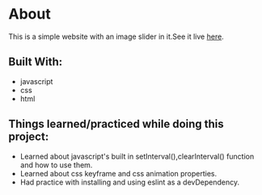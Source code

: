 # About

This is a simple website with an image slider in it.See it live [here](https://hattima-tim.github.io/image-slider/).

## Built With:

- javascript
- css
- html

## Things learned/practiced while doing this project:

- Learned about javascript's built in setInterval(),clearInterval() function and how to use them.
- Learned about css keyframe and css animation properties.
- Had practice with installing and using eslint as a devDependency.
